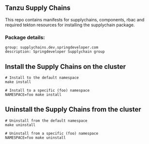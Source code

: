 ## Tanzu Supply Chains

This repo contains manifests for supplychains, components, rbac and required tekton resources for installing the supplychain package.

### Package details:
```
group: supplychains.dev.springdeveloper.com
description: Springdeveloper Supplychain group
```

## Install the Supply Chains on the cluster
```
# Install to the default namespace
make install

# Install to a specific (foo) namespace
NAMESPACE=foo make install
```

## Uninstall the Supply Chains from the cluster
```
# Uninstall from the default namespace
make uninstall

# Uninstall from a specific (foo) namespace
NAMESPACE=foo make uninstall
```